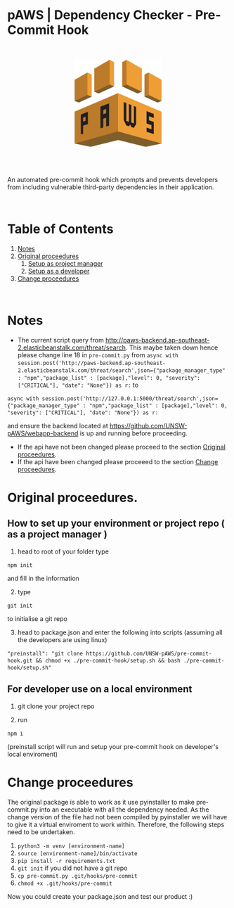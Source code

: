 # pAWS | Dependency Checker - Pre-Commit Hook

<br/>

<p align="center">
  <img width="200" src="./static/logo.png">
</p>


<br/>
<br/>

An automated pre-commit hook which prompts and prevents developers from including vulnerable third-party dependencies in their application.

<br />

# Table of Contents
1. [Notes](#Notes)
2. [Original proceedures](#Original-proceedures)
    1. [Setup as project manager](#How-to-set-up-your-environment-or-project-repo-(-as-a-project-manager-))
    2. [Setup as a developer](#For-developer-use-on-a-local-environment)
3. [Change proceedures](#Change-proceedures)

<br />

# Notes

- The current script query from http://paws-backend.ap-southeast-2.elasticbeanstalk.com/threat/search. This maybe taken down hence please change line 18 in ```pre-commit.py``` from ```async with session.post('http://paws-backend.ap-southeast-2.elasticbeanstalk.com/threat/search',json={"package_manager_type" : "npm","package_list" : [package],"level": 0, "severity": ["CRITICAL"], "date": "None"}) as r:``` to 
```
async with session.post('http://127.0.0.1:5000/threat/search',json={"package_manager_type" : "npm","package_list" : [package],"level": 0, "severity": ["CRITICAL"], "date": "None"}) as r:
```
and ensure the backend located at https://github.com/UNSW-pAWS/webapp-backend is up and running before proceeding.
- If the api have not been changed please proceed to the section [Original proceedures](#Original-proceedures).
- If the api have been changed please proceeed to the section [Change proceedures](#Change-proceedures).
# Original proceedures.
## How to set up your environment or project repo ( as a project manager )

1. head to root of your folder type 
```
npm init
``` 
and fill in the information

2. type 
```
git init
``` 
to initialise a git repo

3. head to package.json and enter the following into scripts (assuming all the developers are using linux)
```
"preinstall": "git clone https://github.com/UNSW-pAWS/pre-commit-hook.git && chmod +x ./pre-commit-hook/setup.sh && bash ./pre-commit-hook/setup.sh"
```

## For developer use on a local environment

1. git clone your project repo

2. run 
```
npm i
``` 
(preinstall script will run and setup your pre-commit hook on developer's local enviroment)

# Change proceedures

The original package is able to work as it use pyinstaller to make pre-commit.py into an executable with all the dependency needed. As the change version of the file had not been compiled by pyinstaller we will have to give it a virtual enviroment to work within. Therefore, the following steps need to be undertaken.

1. `python3 -m venv [environment-name]`
2. `source [environment-name]/bin/activate`
3. `pip install -r requirements.txt`
4. `git init` if you did not have a git repo
5. `cp pre-commit.py .git/hooks/pre-commit`
6. `chmod +x .git/hooks/pre-commit`

Now you could create your package.json and test our product :)